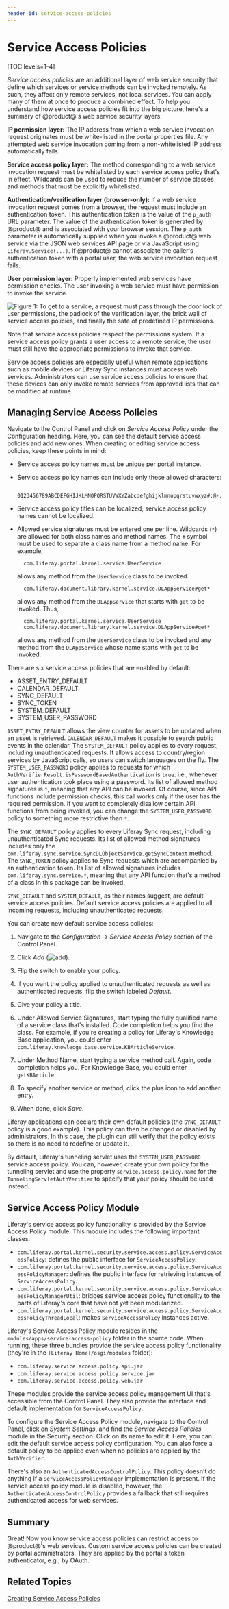 ```yaml
---
header-id: service-access-policies
---
```


# Service Access Policies

[TOC levels=1-4]

*Service access policies* are an additional layer of web service security that
define which services or service methods can be invoked remotely. As such, they
affect only remote services, not local services. You can apply many of them at
once to produce a combined effect. To help you understand how service access
policies fit into the big picture, here's a summary of @product@'s web service
security layers:

**IP permission layer:** The IP address from which a web service invocation
request originates must be white-listed in the portal properties file. Any
attempted web service invocation coming from a non-whitelisted IP address
automatically fails.

**Service access policy layer:** The method corresponding to a web service
invocation request must be whitelisted by each service access policy that's in
effect. Wildcards can be used to reduce the number of service classes and
methods that must be explicitly whitelisted.

**Authentication/verification layer (browser-only):** If a web service invocation
request comes from a browser, the request must include an authentication token.
This authentication token is the value of the `p_auth` URL parameter.  The value
of the authentication token is generated by @product@ and is associated with your
browser session. The `p_auth` parameter is automatically supplied when you
invoke a @product@ web service via the JSON web services API page or via
JavaScript using `Liferay.Service(...)`. If @product@ cannot associate the
caller's authentication token with a portal user, the web service invocation
request fails.

**User permission layer:** Properly implemented web services have permission
checks. The user invoking a web service must have permission to invoke the
service.

![Figure 1: To get to a service, a request must pass through the door lock of user permissions, the padlock of the verification layer, the brick wall of service access policies, and finally the safe of predefined IP permissions. ](../../images/service-access-policies-security-layers.png)

Note that service access policies respect the permissions system. If a service
access policy grants a user access to a remote service, the user must still have
the appropriate permissions to invoke that service.

Service access policies are especially useful when remote applications such as
mobile devices or Liferay Sync instances must access web services.
Administrators can use service access policies to ensure that these devices can
only invoke remote services from approved lists that can be modified at runtime.

## Managing Service Access Policies

Navigate to the Control Panel and click on *Service Access Policy* under the
Configuration heading. Here, you can see the default service access policies and
add new ones. When creating or editing service access policies, keep these
points in mind:

- Service access policy names must be unique per portal instance.
- Service access policy names can include only these allowed characters:

        0123456789ABCDEFGHIJKLMNOPQRSTUVWXYZabcdefghijklmnopqrstuvwxyz#:@-./_

- Service access policy titles can be localized; service access policy names
  cannot be localized.
- Allowed service signatures must be entered one per line. Wildcards (`*`) are
  allowed for both class names and method names. The `#` symbol must be used to
  separate a class name from a method name. For example,

        com.liferay.portal.kernel.service.UserService

    allows any method from the `UserService` class to be invoked.

        com.liferay.document.library.kernel.service.DLAppService#get*

    allows any method from the `DLAppService` that starts with `get` to be
    invoked. Thus,

        com.liferay.portal.kernel.service.UserService
        com.liferay.document.library.kernel.service.DLAppService#get*

    allows any method from the `UserService` class to be invoked and any method
    from the `DLAppService` whose name starts with `get` to be invoked.

There are six service access policies that are enabled by default:

- ASSET_ENTRY_DEFAULT
- CALENDAR_DEFAULT
- SYNC_DEFAULT
- SYNC_TOKEN
- SYSTEM_DEFAULT
- SYSTEM_USER_PASSWORD

`ASSET_ENTRY_DEFAULT` allows the view counter for assets to be updated when an
asset is retrieved. `CALENDAR_DEFAULT` makes it possible to search public events
in the calendar. The `SYSTEM_DEFAULT` policy applies to every request, including
unauthenticated requests. It allows access to country/region services by
JavaScript calls, so users can switch languages on the fly. The
`SYSTEM_USER_PASSWORD` policy applies to requests for which
`AuthVerifierResult.isPasswordBasedAuthentication` is `true`: i.e., whenever
user authentication took place using a password. Its list of allowed method
signatures is `*`, meaning that any API can be invoked. Of course, since API
functions include permission checks, this call works only if the user has the
required permission. If you want to completely disallow certain API functions
from being invoked, you can change the `SYSTEM_USER_PASSWORD` policy to
something more restrictive than `*`.

The `SYNC_DEFAULT` policy applies to every Liferay Sync request, including
unauthenticated Sync requests. Its list of allowed method signatures includes
only the `com.liferay.sync.service.SyncDLObjectService.getSyncContext` method.
The `SYNC_TOKEN` policy applies to Sync requests which are accompanied by an
authentication token. Its list of allowed signatures includes
`com.liferay.sync.service.*`, meaning that any API function that's a
method of a class in this package can be invoked.

`SYNC_DEFAULT` and `SYSTEM_DEFAULT`, as their names suggest, are default
service access policies. Default service access policies are applied to all
incoming requests, including unauthenticated requests. 

You can create new default service access policies: 

1.  Navigate to the *Configuration* &rarr; *Service Access Policy* section of
    the Control Panel. 
 
2.  Click *Add* (![add](../../images/icon-add.png)). 
 
3.  Flip the switch to enable your policy.

4.  If you want the policy applied to unauthenticated requests as well as
    authenticated requests, flip the switch labeled *Default*. 
 
5.  Give your policy a title. 

6.  Under Allowed Service Signatures, start typing the fully qualified name of
    a service class that's installed. Code completion helps you find the class.
    For example, if you're creating a policy for Liferay's Knowledge Base
    application, you could enter
    `com.liferay.knowledge.base.service.KBArticleService`. 

7.  Under Method Name, start typing a service method call. Again, code
    completion helps you. For Knowledge Base, you could enter `getKBArticle`. 

8.  To specify another service or method, click the plus icon to add another
    entry. 

9.  When done, click *Save*. 

Liferay applications can declare their own default policies (the `SYNC_DEFAULT`
policy is a good example). This policy can then be changed or disabled by
administrators. In this case, the plugin can still verify that the policy exists
so there is no need to redefine or update it.

By default, Liferay's tunneling servlet uses the `SYSTEM_USER_PASSWORD` service
access policy. You can, however, create your own policy for the tunneling
servlet and use the property `service.access.policy.name` for the
`TunnelingServletAuthVerifier` to specify that your policy should be used
instead.

## Service Access Policy Module

Liferay's service access policy functionality is provided by the Service Access
Policy module. This module includes the following important classes:

- `com.liferay.portal.kernel.security.service.access.policy.ServiceAccessPolicy`:
  defines the public interface for `ServiceAccessPolicy`.
- `com.liferay.portal.kernel.security.service.access.policy.ServiceAccessPolicyManager`: defines the public interface for retrieving instances of `ServiceAccessPolicy`.
- `com.liferay.portal.kernel.security.service.access.policy.ServiceAccessPolicyManagerUtil`: bridges service access policy functionality to the parts of Liferay's core that have not yet been modularized.
- `com.liferay.portal.kernel.security.service.access.policy.ServiceAccessPolicyThreadLocal`: makes `ServiceAccessPolicy` instances active.

Liferay's Service Access Policy module resides in the
`modules/apps/service-access-policy` folder in the source code. When running,
these three bundles provide the service access policy functionality (they're in
the `[Liferay Home]/osgi/modules` folder):

- `com.liferay.service.access.policy.api.jar`
- `com.liferay.service.access.policy.service.jar`
- `com.liferay.service.access.policy.web.jar`

These modules provide the service access policy management UI that's accessible
from the Control Panel. They also provide the interface and default
implementation for `ServiceAccessPolicy`.

To configure the Service Access Policy module, navigate to the Control Panel,
click on *System Settings*, and find the *Service Access Policies* module in the
Security section. Click on its name to edit it. Here, you can edit the default
service access policy configuration. You can also force a default policy to be
applied even when no policies are applied by the `AuthVerifier`.

There's also an `AuthenticatedAccessControlPolicy`. This policy doesn't do
anything if a `ServiceAccessPolicyManager` implementation is present. If the
service access policy module is disabled, however, the
`AuthenticatedAccessControlPolicy` provides a fallback that still requires
authenticated access for web services.

## Summary

Great! Now you know service access policies can restrict access to @product@'s web
services. Custom service access policies can be created by portal
administrators. They are applied by the portal's token authenticator, e.g., by
OAuth.

## Related Topics

[Creating Service Access Policies](/docs/7-0/tutorials/-/knowledge_base/t/service-access-policies) 

